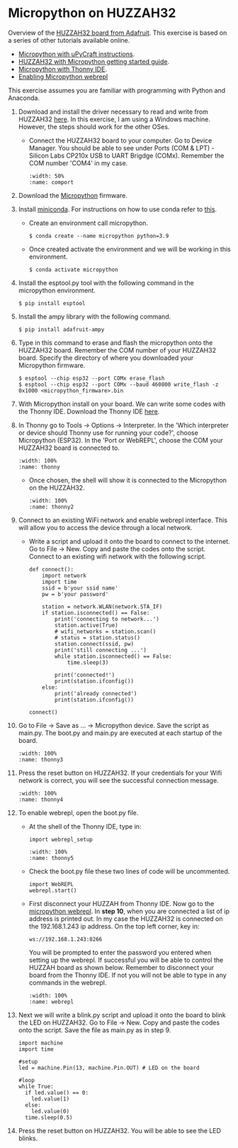 # Micropython on HUZZAH32

Overview of the <a href="https://learn.adafruit.com/adafruit-huzzah32-esp32-feather" target="_blank">HUZZAH32 board from Adafruit</a>. This exercise is based on a series of other tutorials available online.
- <a href="https://how2electronics.com/esp32-micropython-upycraft-getting-started/" target="_blank">Micropython with uPyCraft instructions</a>.
- <a href="https://github.com/pvanallen/esp32-getstarted" target="_blank">HUZZAH32 with Micropython getting started guide</a>.
- <a href="https://circuitdigest.com/microcontroller-projects/how-to-program-esp32-in-micropython-using-thonny-ide" target="_blank">Micropython with Thonny IDE</a>.
- <a href="https://learn.adafruit.com/micropython-basics-esp8266-webrepl/access-webrepl" target="_blank">Enabling Micropython webrepl</a>

This exercise assumes you are familiar with programming with Python and Anaconda.

1. Download and install the driver necessary to read and write from HUZZAH32 <a href="https://www.silabs.com/developers/usb-to-uart-bridge-vcp-drivers" target="_blank">here</a>. In this exercise, I am using a Windows machine. However, the steps should work for the other OSes.
    - Connect the HUZZAH32 board to your computer. Go to Device Manager. You should be able to see under Ports (COM & LPT) - Silicon Labs CP210x USB to UART Brigdge (COMx). Remember the COM number 'COM4' in my case.
      ```{figure} /_static/046huzzah/comport.PNG
      :width: 50%
      :name: comport
      ```
2. Download the <a href="https://micropython.org/resources/firmware/esp32-20210623-v1.16.bin" target="_blank">Micropython</a> firmware.

3. Install <a href="https://docs.conda.io/en/latest/miniconda.html" target="_blank">miniconda</a>. For instructions on how to use conda refer to <a href="https://docs.conda.io/projects/conda/en/latest/user-guide/index.html" target="_blank">this</a>.
    - Create an environment call micropython.
        ```
        $ conda create --name micropython python=3.9
        ```
    - Once created activate the environment and we will be working in this environment.
        ```
        $ conda activate micropython
        ```

4. Install the esptool.py tool with the following command in the micropython environment.
    ```
    $ pip install esptool
    ```
5. Install the ampy library with the following command.
    ```
    $ pip install adafruit-ampy
    ```
6. Type in this command to erase and flash the micropython onto the HUZZAH32 board. Remember the COM number of your HUZZAH32 board. Specify the directory of where you downloaded your Micropython firmware.
    ```
    $ esptool --chip esp32 --port COMx erase_flash
    $ esptool --chip esp32 --port COMx --baud 460800 write_flash -z 0x1000 <micropython_firmware>.bin
    ```
7. With Micropython install on your board. We can write some codes with the Thonny IDE. Download the Thonny IDE <a href="https://thonny.org/" target="_blank">here</a>.

8. In Thonny go to Tools -> Options -> Interpreter. In the 'Which interpreter or device should Thonny use for running your code?', choose Micropython (ESP32). In the 'Port or WebREPL', choose the COM your HUZZAH32 board is connected to.
    ```{figure} /_static/046huzzah/thonny.PNG
    :width: 100%
    :name: thonny
    ```
    - Once chosen, the shell will show it is connected to the Micropython on the HUZZAH32.
      ```{figure} /_static/046huzzah/thonny2.PNG
      :width: 100%
      :name: thonny2
      ```
9. Connect to an existing WiFi network and enable webrepl interface. This will allow you to access the device through a local network.
    - Write a script and upload it onto the board to connect to the internet. Go to File -> New. Copy and paste the codes onto the script. Connect to an existing wifi network with the following script.
      ```
      def connect():
          import network
          import time
          ssid = b'your ssid name'
          pw = b'your password'

          station = network.WLAN(network.STA_IF)
          if station.isconnected() == False:
              print('connecting to network...')
              station.active(True)
              # wifi_networks = station.scan()
              # status = station.status()
              station.connect(ssid, pw)
              print('still connecting ...')
              while station.isconnected() == False:
                  time.sleep(3)

              print('connected!')
              print(station.ifconfig())
          else:
              print('already connected')
              print(station.ifconfig())

      connect()
      ```

10. Go to File -> Save as ... -> Micropython device. Save the script as main.py. The boot.py and main.py are executed at each startup of the board.
    ```{figure} /_static/046huzzah/thonny3.PNG
    :width: 100%
    :name: thonny3
    ```

11. Press the reset button on HUZZAH32. If your credentials for your Wifi network is correct, you will see the successful connection message.
    ```{figure} /_static/046huzzah/thonny4.PNG
    :width: 100%
    :name: thonny4
    ```

12. To enable webrepl, open the boot.py file.
    - At the shell of the Thonny IDE, type in:
      ```
      import webrepl_setup
      ```
      ```{figure} /_static/046huzzah/thonny5.PNG
      :width: 100%
      :name: thonny5
      ```
    - Check the boot.py file these two lines of code will be uncommented.
      ```
      import WebREPL
      webrepl.start()
      ```
    - First disconnect your HUZZAH from Thonny IDE. Now go to the <a href="http://http://micropython.org/webrepl/" target="_blank">micropython webrepl</a>. In **step 10**, when you are connected a list of ip address is printed out. In my case the HUZZAH32 is connected on the 192.168.1.243 ip address. On the top left corner, key in:
      ```
      ws://192.168.1.243:8266
      ```
      You will be prompted to enter the password you entered when setting up the webrepl. If successful you will be able to control the HUZZAH board as shown below. Remember to disconnect your board from the Thonny IDE. If not you will not be able to type in any commands in the webrepl.

      ```{figure} /_static/046huzzah/webrepl.PNG
      :width: 100%
      :name: webrepl
      ```

13. Next we will write a blink.py script and upload it onto the board to blink the LED on HUZZAH32. Go to File -> New. Copy and paste the codes onto the script. Save the file as main.py as in step 9.
    ```
    import machine
    import time

    #setup
    led = machine.Pin(13, machine.Pin.OUT) # LED on the board

    #loop
    while True:
      if led.value() == 0:
        led.value(1)
      else:
        led.value(0)
      time.sleep(0.5)
    ```

14. Press the reset button on HUZZAH32. You will be able to see the LED blinks.
